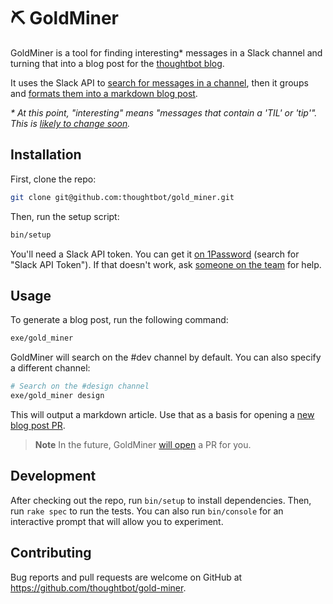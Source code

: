 # ⛏ GoldMiner

GoldMiner is a tool for finding interesting\* messages in a Slack channel and
turning that into a blog post for the [thoughtbot blog].

It uses the Slack API to [search for messages in a channel], then it groups and
[formats them into a markdown blog post].

_\* At this point, "interesting" means "messages that contain a 'TIL' or 'tip'".
This is [likely to change soon]._

[thoughtbot blog]: https://github.com/thoughtbot/robots.thoughtbot.com
[search for messages in a channel]: https://github.com/thoughtbot/gold_miner/blob/main/lib/gold_miner/slack_client.rb#L30
[formats them into a markdown blog post]: https://github.com/thoughtbot/gold_miner/blob/main/lib/gold_miner/blog_post.rb#L14
[likely to change soon]: https://github.com/thoughtbot/gold_miner/issues/2

## Installation

First, clone the repo:

```sh
git clone git@github.com:thoughtbot/gold_miner.git
```

Then, run the setup script:

```sh
bin/setup
```

You'll need a Slack API token. You can get it [on 1Password] (search for "Slack
API Token"). If that doesn't work, ask [someone on the team] for help.

[on 1password]: https://start.1password.com/signin
[someone on the team]: https://thoughtbot.slack.com/apps/A040W2T48BF-gold-miner?tab=more_info

## Usage

To generate a blog post, run the following command:

```sh
exe/gold_miner
```

GoldMiner will search on the #dev channel by default. You can also specify a
different channel:

```sh
# Search on the #design channel
exe/gold_miner design
```

This will output a markdown article. Use that as a basis for opening a [new blog
post PR].

> **Note**
> In the future, GoldMiner [will open] a PR for you.

[new blog post pr]: https://vellum.thoughtbot.com/articles/new
[will open]: https://github.com/thoughtbot/gold_miner/issues/1

## Development

After checking out the repo, run `bin/setup` to install dependencies. Then, run
`rake spec` to run the tests. You can also run `bin/console` for an interactive
prompt that will allow you to experiment.

## Contributing

Bug reports and pull requests are welcome on GitHub at
https://github.com/thoughtbot/gold-miner.

